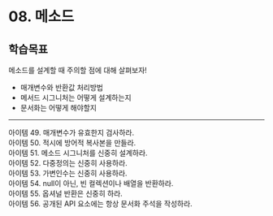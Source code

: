 
# 08. 메소드

## 학습목표
메소드를 설계할 때 주의할 점에 대해 살펴보자!

- 매개변수와 반환값 처리방법
- 메서드 시그니처는 어떻게 설계하는지
- 문서화는 어떻게 해야할지
---

아이템 49. 매개변수가 유효한지 검사하라. <br>
아이템 50. 적시에 방어적 복사본을 만들라. <br>
아이템 51.  메소드 시그니처를 신중히 설계하라. <br>
아이템 52. 다중정의는 신중히 사용하라. <br>
아이템 53. 가변인수는 신중히 사용하라. <br>
아이템 54. null이 아닌, 빈 컬렉션이나 배열을 반환하라. <br>
아이템 55. 옵셔널 반환은 신중히 하라. <br>
아이템 56. 공개된 API 요소에는 항상 문서화 주석을 작성하라. <br>








